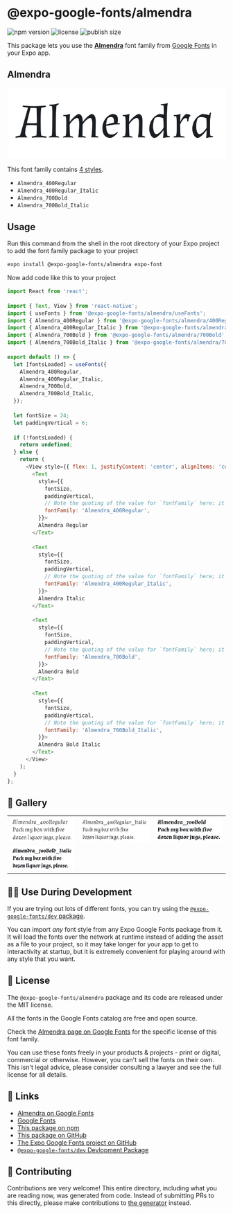 # @expo-google-fonts/almendra

![npm version](https://flat.badgen.net/npm/v/@expo-google-fonts/almendra)
![license](https://flat.badgen.net/github/license/expo/google-fonts)
![publish size](https://flat.badgen.net/packagephobia/install/@expo-google-fonts/almendra)

This package lets you use the [**Almendra**](https://fonts.google.com/specimen/Almendra) font family from [Google Fonts](https://fonts.google.com/) in your Expo app.

## Almendra

![Almendra](./font-family.png)

This font family contains [4 styles](#-gallery).

- `Almendra_400Regular`
- `Almendra_400Regular_Italic`
- `Almendra_700Bold`
- `Almendra_700Bold_Italic`

## Usage

Run this command from the shell in the root directory of your Expo project to add the font family package to your project
```sh
expo install @expo-google-fonts/almendra expo-font
```

Now add code like this to your project
```js
import React from 'react';

import { Text, View } from 'react-native';
import { useFonts } from '@expo-google-fonts/almendra/useFonts';
import { Almendra_400Regular } from '@expo-google-fonts/almendra/400Regular';
import { Almendra_400Regular_Italic } from '@expo-google-fonts/almendra/400Regular_Italic';
import { Almendra_700Bold } from '@expo-google-fonts/almendra/700Bold';
import { Almendra_700Bold_Italic } from '@expo-google-fonts/almendra/700Bold_Italic';

export default () => {
  let [fontsLoaded] = useFonts({
    Almendra_400Regular,
    Almendra_400Regular_Italic,
    Almendra_700Bold,
    Almendra_700Bold_Italic,
  });

  let fontSize = 24;
  let paddingVertical = 6;

  if (!fontsLoaded) {
    return undefined;
  } else {
    return (
      <View style={{ flex: 1, justifyContent: 'center', alignItems: 'center' }}>
        <Text
          style={{
            fontSize,
            paddingVertical,
            // Note the quoting of the value for `fontFamily` here; it expects a string!
            fontFamily: 'Almendra_400Regular',
          }}>
          Almendra Regular
        </Text>

        <Text
          style={{
            fontSize,
            paddingVertical,
            // Note the quoting of the value for `fontFamily` here; it expects a string!
            fontFamily: 'Almendra_400Regular_Italic',
          }}>
          Almendra Italic
        </Text>

        <Text
          style={{
            fontSize,
            paddingVertical,
            // Note the quoting of the value for `fontFamily` here; it expects a string!
            fontFamily: 'Almendra_700Bold',
          }}>
          Almendra Bold
        </Text>

        <Text
          style={{
            fontSize,
            paddingVertical,
            // Note the quoting of the value for `fontFamily` here; it expects a string!
            fontFamily: 'Almendra_700Bold_Italic',
          }}>
          Almendra Bold Italic
        </Text>
      </View>
    );
  }
};

```

## 🔡 Gallery


||||
|-|-|-|
|![Almendra_400Regular](.//400Regular/Almendra_400Regular.ttf.png)|![Almendra_400Regular_Italic](.//400Regular_Italic/Almendra_400Regular_Italic.ttf.png)|![Almendra_700Bold](.//700Bold/Almendra_700Bold.ttf.png)||
|![Almendra_700Bold_Italic](.//700Bold_Italic/Almendra_700Bold_Italic.ttf.png)||||


## 👩‍💻 Use During Development

If you are trying out lots of different fonts, you can try using the [`@expo-google-fonts/dev` package](https://github.com/freeboub/google-fonts/tree/master/font-packages/dev#readme).

You can import *any* font style from any Expo Google Fonts package from it. It will load the fonts
over the network at runtime instead of adding the asset as a file to your project, so it may take longer
for your app to get to interactivity at startup, but it is extremely convenient
for playing around with any style that you want.

## 📖 License

The `@expo-google-fonts/almendra` package and its code are released under the MIT license.

All the fonts in the Google Fonts catalog are free and open source.

Check the [Almendra page on Google Fonts](https://fonts.google.com/specimen/Almendra) for the specific license of this font family.

You can use these fonts freely in your products & projects - print or digital, commercial or otherwise. However, you can't sell the fonts on their own. This isn't legal advice, please consider consulting a lawyer and see the full license for all details.

## 🔗 Links

- [Almendra on Google Fonts](https://fonts.google.com/specimen/Almendra)
- [Google Fonts](https://fonts.google.com/)
- [This package on npm](https://www.npmjs.com/package/@expo-google-fonts/almendra)
- [This package on GitHub](https://github.com/freeboub/google-fonts/tree/master/font-packages/almendra)
- [The Expo Google Fonts project on GitHub](https://github.com/freeboub/google-fonts)
- [`@expo-google-fonts/dev` Devlopment Package](https://github.com/freeboub/google-fonts/tree/master/font-packages/dev)

## 🤝 Contributing

Contributions are very welcome! This entire directory, including what you are reading now, was generated from code. Instead of submitting PRs to this directly, please make contributions to [the generator](https://github.com/freeboub/google-fonts/tree/master/packages/generator) instead.
